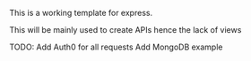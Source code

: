 This is a working template for express.

This will be mainly used to create APIs hence the lack of views


TODO:
Add Auth0 for all requests
Add MongoDB example